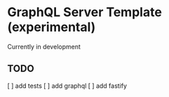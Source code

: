 # GraphQL Server Template (experimental)

Currently in development

## TODO 

[ ] add tests
[ ] add graphql
[ ] add fastify
